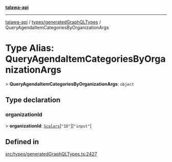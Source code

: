 [**talawa-api**](../../../README.md)

***

[talawa-api](../../../modules.md) / [types/generatedGraphQLTypes](../README.md) / QueryAgendaItemCategoriesByOrganizationArgs

# Type Alias: QueryAgendaItemCategoriesByOrganizationArgs

\> **QueryAgendaItemCategoriesByOrganizationArgs**: `object`

## Type declaration

### organizationId

\> **organizationId**: [`Scalars`](Scalars.md)\[`"ID"`\]\[`"input"`\]

## Defined in

[src/types/generatedGraphQLTypes.ts:2427](https://github.com/PalisadoesFoundation/talawa-api/blob/6bd0fecc1032af2aa70d925c85724d9fec2350f9/src/types/generatedGraphQLTypes.ts#L2427)
